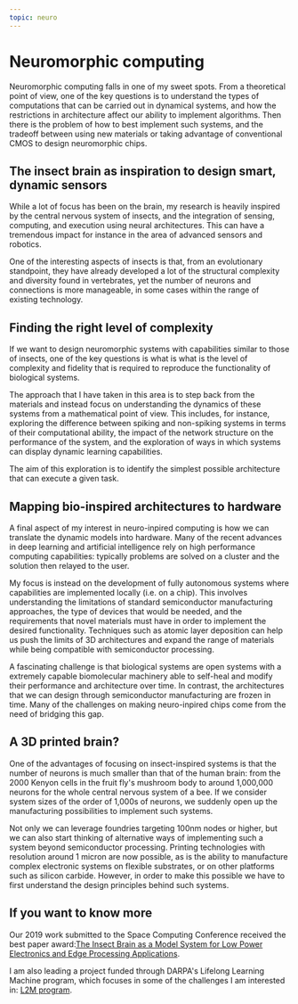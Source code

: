 ```yaml
---
topic: neuro
---
```


# Neuromorphic computing

Neuromorphic computing falls in one of my sweet spots. From a
theoretical point of view, one of the key questions is to understand the
types of computations that can be carried out in dynamical systems, and
how the restrictions in architecture affect our ability to implement
algorithms. Then there is the problem of how to best implement such
systems, and the tradeoff between using new materials or taking
advantage of conventional CMOS to design neuromorphic chips.

## The insect brain as inspiration to design smart, dynamic sensors

While a lot of focus has been on the brain, my research is heavily
inspired by the central nervous system of insects, and the integration of
sensing, computing, and execution using neural architectures. This can
have a tremendous impact for instance in the area of advanced sensors
and robotics.

One of the interesting aspects of insects is that, from an evolutionary
standpoint, they have already developed a lot of the structural
complexity and diversity found in vertebrates, yet the number of neurons
and connections is more manageable, in some cases within the range of
existing technology.

## Finding the right level of complexity

If we want to design neuromorphic systems with capabilities similar to
those of insects, one of the key questions is what is what is the level
of complexity and fidelity that is required to reproduce the
functionality of biological systems.

The approach that I have taken in this area is to step back from the
materials and instead focus on understanding the dynamics of these
systems from a mathematical point of view. This includes, for instance,
exploring the difference between spiking and non-spiking systems in
terms of their computational ability, the impact of the network
structure on the performance of the system, and the exploration of ways
in which systems can display dynamic learning capabilities.

The aim of this exploration is to identify the simplest possible
architecture that can execute a given task.

## Mapping bio-inspired architectures to hardware

A final aspect of my interest in neuro-inpired computing is how we can
translate the dynamic models into hardware. Many of the recent advances
in deep learning and artificial intelligence rely on high performance
computing capabilities: typically problems are solved on a cluster and
the solution then relayed to the user.

My focus is instead on the development of fully autonomous systems where
capabilities are implemented locally (i.e. on a chip). This involves
understanding the limitations of standard semiconductor manufacturing
approaches, the type of devices that would be needed, and the
requirements that novel materials must have in order to implement the
desired functionality. Techniques such as atomic layer deposition can
help us push the limits of 3D architectures and expand the range of
materials while being compatible with semiconductor processing.

A fascinating challenge is that biological systems are open systems with
a extremely capable biomolecular machinery able to self-heal and modify
their performance and architecture over time. In contrast, the
architectures that we can design through semiconductor manufacturing are
frozen in time. Many of the challenges on making neuro-inpired chips
come from the need of bridging this gap.

## A 3D printed brain?

One of the advantages of focusing on insect-inspired systems is that the
number of neurons is much smaller than that of the human brain: from the
2000 Kenyon cells in the fruit fly\'s mushroom body to around 1,000,000
neurons for the whole central nervous system of a bee. If we consider
system sizes of the order of 1,000s of neurons, we suddenly open up the
manufacturing possibilities to implement such systems.

Not only we can leverage foundries targeting 100nm nodes or higher, but
we can also start thinking of alternative ways of implementing such a
system beyond semiconductor processing. Printing technologies with
resolution around 1 micron are now possible, as is the ability to
manufacture complex electronic systems on flexible substrates, or on
other platforms such as silicon carbide. However, in order to make this
possible we have to first understand the design principles behind such
systems.

## If you want to know more

Our 2019 work submitted to the Space Computing Conference received
the best paper award:[The Insect Brain as a Model System for Low Power Electronics and Edge Processing Applications](https://ieeexplore.ieee.org/abstract/document/8853795).


I am also leading a project funded through DARPA's Lifelong Learning
Machine program, which focuses in some of the challenges I am
interested in: [L2M
program](https://www.darpa.mil/news-events/2017-03-16).
